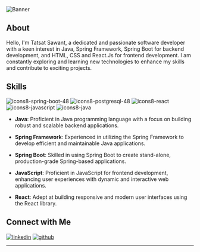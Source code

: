 <img align="center" src="https://github.com/tatsatsawant/tatsatsawant/assets/154037217/62b8d4f9-9469-4e0a-8109-0c7d0da11d4e" alt="Banner"/>

## About
Hello, I'm Tatsat Sawant, a dedicated and passionate software developer with a keen interest in Java, Spring Framework, Spring Boot for backend development, and HTML, CSS and React.Js for frontend development. I am constantly exploring and learning new technologies to enhance my skills and contribute to exciting projects.

## Skills
![icons8-spring-boot-48](https://github.com/tatsatsawant/tatsatsawant/assets/154037217/d2dd0259-1654-4a57-b138-e944a97c322e)
![icons8-postgresql-48](https://github.com/tatsatsawant/tatsatsawant/assets/154037217/a2ee7c8c-a7aa-4b5b-8489-b5a6009179e1)
![icons8-react](https://github.com/tatsatsawant/tatsatsawant/assets/154037217/dc7763e2-2b25-44e9-b4e7-051e053f1467)
![icons8-javascript](https://github.com/tatsatsawant/tatsatsawant/assets/154037217/c3d36887-454b-4b9e-82e6-a6e3bfd49069)
![icons8-java](https://github.com/tatsatsawant/tatsatsawant/assets/154037217/70bc1327-91da-46b7-873d-f6f510178a11)

- **Java**: Proficient in Java programming language with a focus on building robust and scalable backend applications.

- **Spring Framework**: Experienced in utilizing the Spring Framework to develop efficient and maintainable Java applications.

- **Spring Boot**: Skilled in using Spring Boot to create stand-alone, production-grade Spring-based applications.

- **JavaScript**: Proficient in JavaScript for frontend development, enhancing user experiences with dynamic and interactive web applications.

- **React**: Adept at building responsive and modern user interfaces using the React library.

## Connect with Me

<a href="https://linkedin.com/in/tatsatsawant" target="blank"><img align="center" src="https://github.com/tatsatsawant/tatsatsawant/assets/154037217/5b83ac95-63fb-4782-b6ae-48556b8d54f8" alt="linkedin"/></a>
<a href="https://github.com/tatsatsawant" target="blank"><img align="center" src="https://github.com/tatsatsawant/tatsatsawant/assets/154037217/404620d9-304a-471a-b935-f8b615d35966" alt="github"/></a>

---


